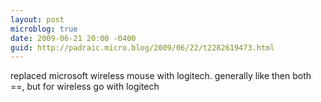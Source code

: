 ```yaml
---
layout: post
microblog: true
date: 2009-06-21 20:00 -0400
guid: http://padraic.micro.blog/2009/06/22/t2282619473.html
---
```

replaced microsoft wireless mouse with logitech. generally like then both ==, but for wireless go with logitech
